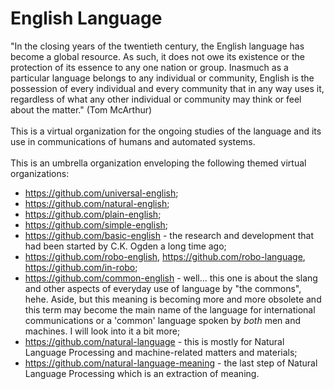 # English Language
"In the closing years of the twentieth century, the English language has become a global resource. As such, it does not owe its existence or the protection of its essence to any one nation or group. Inasmuch as a particular language belongs to any individual or community, English is the possession of every individual and every community that in any way uses it, regardless of what any other individual or community may think or feel about the matter." (Tom McArthur)<br><br>
This is a virtual organization for the ongoing studies of the language and its use in communications of humans and automated systems.<br><br>
This is an umbrella organization enveloping the following themed virtual organizations:<br>
* https://github.com/universal-english;
* https://github.com/natural-english;
* https://github.com/plain-english;
* https://github.com/simple-english;
* https://github.com/basic-english - the research and development that had been
  started by C.K. Ogden a long time ago;
* https://github.com/robo-english, https://github.com/robo-language, https://github.com/in-robo;
* https://github.com/common-english - well... this one is about the slang and other aspects of everyday use of language by "the commons", hehe. Aside, but this meaning is becoming more and more obsolete and this term may become the main name of the language for international communications or a 'common' language spoken by _both_ men and machines. I will look into it a bit more;
* https://github.com/natural-language - this is mostly for Natural Language
  Processing and machine-related matters and materials;
* https://github.com/natural-language-meaning - the last step of Natural
  Language Processing which is an extraction of meaning.

